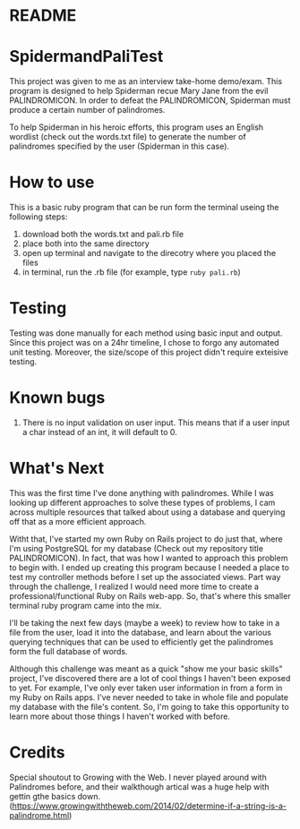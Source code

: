# README
# SpidermandPaliTest
This project was given to me as an interview take-home demo/exam. This program is designed to help Spiderman recue Mary Jane from the evil PALINDROMICON. In order to defeat the PALINDROMICON, Spiderman must produce a certain number of palindromes. 

To help Spiderman in his heroic efforts, this program uses an English wordlist (check out the words.txt file) to generate the number of palindromes specified by the user (Spiderman in this case). 

# How to use 
This is a basic ruby program that can be run form the terminal useing the following steps:
1. download both the words.txt and pali.rb file
2. place both into the same directory
3. open up terminal and navigate to the direcotry where you placed the files
3. in terminal, run the .rb file (for example, type `ruby pali.rb`)

# Testing
Testing was done manually for each method using basic input and output. Since this project was on a 24hr timeline, I chose to forgo any automated unit testing. Moreover, the size/scope of this project didn't require exteisive testing.

# Known bugs
1. There is no input validation on user input. This means that if a user input a char instead of an int, it will default to 0.

# What's Next
This was the first time I've done anything with palindromes. While I was looking up different approaches to solve these types of problems, I cam across multiple resources that talked about using a database and querying off that as a more efficient approach. 

Witht that, I've started my own Ruby on Rails project to do just that, where I'm using PostgreSQL for my database (Check out my repository title PALINDROMICON). In fact, that was how I wanted to approach this problem to begin with. I ended up creating this program because I needed a place to test my controller methods before I set up the associated views. Part way through the challenge, I realized I would need more time to create a professional/functional Ruby on Rails web-app. So, that's where this smaller terminal ruby program came into the mix. 

I'll be taking the next few days (maybe a week) to review how to take in a file from the user, load it into the database, and learn about the various querying techniques that can be used to efficiently get the palindromes form the full database of words. 

Although this challenge was meant as a quick "show me your basic skills" project, I've discovered there are a lot of cool things I haven't been exposed to yet. For example, I've only ever taken user information in from a form in my Ruby on Rails apps. I've never needed to take in whole file and populate my database with the file's content. So, I'm going to take this opportunity to learn more about those things I haven't worked with before.

# Credits
Special shoutout to Growing with the Web. I never played around with Palindromes before, and their walkthough artical was a huge help with gettin gthe basics down. 
(https://www.growingwiththeweb.com/2014/02/determine-if-a-string-is-a-palindrome.html)
